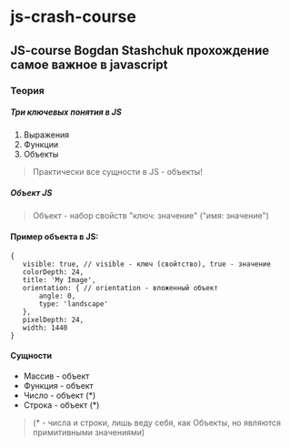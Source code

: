 # js-crash-course 

## JS-course Bogdan Stashchuk прохождение самое важное в javascript

### Теория

##### Три ключевых понятия в JS

1. Выражения
2. Функции
3. Объекты

> Практически все сущности в JS - объекты!

##### Объект JS

> Объект - набор свойств "ключ: значение" ("имя: значение")

#### Пример объекта в JS:

 ```
{
    visible: true, // visible - ключ (свойтство), true - значение
    colorDepth: 24,
    title: 'My Image',
    orientation: { // orientation - вложенный объект
        angle: 0,
        type: 'landscape'
    },
    pixelDepth: 24,
    width: 1440
}
 ```

#### Сущности

* Массив - объект
* Функция - объект
* Число - объект (*)
* Строка - объект (*)

> (* - числа и строки, лишь веду себя, как Объекты, но являются примитивными значениями)
> 